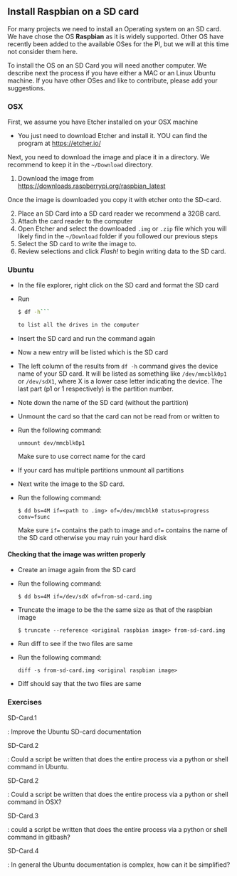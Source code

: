 ## Install Raspbian on a SD card

For many projects we need to install an Operating system on an SD
card. We have chose the OS **Raspbian** as it is widely
supported. Other OS have recently been added to the available OSes for
the PI, but we will at this time not consider them here.

To install the OS on an SD Card you will need another computer. We
describe next the process if you have either a MAC or an Linux Ubuntu
machine. If you have other OSes and like to contribute, please add
your suggestions.

### OSX

First, we assume you have Etcher installed on your OSX machine

* You just need to download Etcher and install it. YOU can find the program at
  <https://etcher.io/>


Next, you need to download the image and place it in a directory. We
recommend to keep it in the `~/Download` directory.

1. Download the image from <https://downloads.raspberrypi.org/raspbian_latest>

Once the image is downloaded you copy it with etcher onto the SD-card.

2. Place an SD Card into a SD card reader we recommend a 32GB card.
3. Attach the card reader to the computer
4. Open Etcher and select the downloaded `.img` or `.zip`
   file which you will likely find in the `~/Download` folder if you
   followed our previous steps
5. Select the SD card to write the image to.
6. Review selections and click *Flash!* to begin writing data to the SD
  card.

### Ubuntu

* In the file explorer, right click on the SD card and format the SD card
* Run

  ```bash
  $ df -h```

  to list all the drives in the computer
* Insert the SD card and run the command again
* Now a new entry will be listed which is the SD card
* The left column of the results from `df -h` command gives the device name of your SD card.
  It will be listed as something like `/dev/mmcblk0p1` or `/dev/sdX1`,
  where X is a lower case letter indicating the device.
  The last part (p1 or 1 respectively) is the partition number.
* Note down the name of the SD card (without the partition)
* Unmount the card so that the card can not be read from or written to
* Run the following command: 

  ```unmount dev/mmcblk0p1``` 

  Make sure to use correct name for the card
* If your card has multiple partitions unmount all partitions
* Next write the image to the SD card.
* Run the following command:

  ```$ dd bs=4M if=<path to .img> of=/dev/mmcblk0 status=progress conv=fsunc```
  
  Make sure `if=` contains the path to image and `of=` contains the name 
  of the SD card otherwise you may ruin your hard disk

#### Checking that the image was written properly

* Create an image again from the SD card
* Run the following command:

  ```$ dd bs=4M if=/dev/sdX of=from-sd-card.img```
  
* Truncate the image to be the the same size as that of the raspbian image

  ```$ truncate --reference <original raspbian image> from-sd-card.img```
  
* Run diff to see if the two files are same
* Run the following command:

  ```diff -s from-sd-card.img <original raspbian image>```
  
* Diff should say that the two files are same

### Exercises

SD-Card.1

: Improve the Ubuntu SD-card documentation

SD-Card.2

: Could a script be written that does the entire process via a python
  or shell command in Ubuntu.

SD-Card.2

: Could a script be written that does the entire process via a python
  or shell command in OSX?

SD-Card.3

: could a script be written that does the entire process via a python
  or shell command in gitbash?

SD-Card.4

: In general the Ubuntu documentation is complex, how can it be
  simplified?


